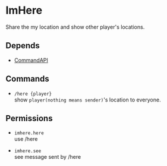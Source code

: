 # ImHere
Share the my location and show other player's locations.

## Depends
* [CommandAPI](https://www.spigotmc.org/resources/api-commandapi-1-13-1-19-2.62353/)

## Commands

* `/here {player}`  
show `player(nothing means sender)`'s location to everyone.

## Permissions

* `imhere.here`  
use /here

* `imhere.see`  
see message sent by /here
